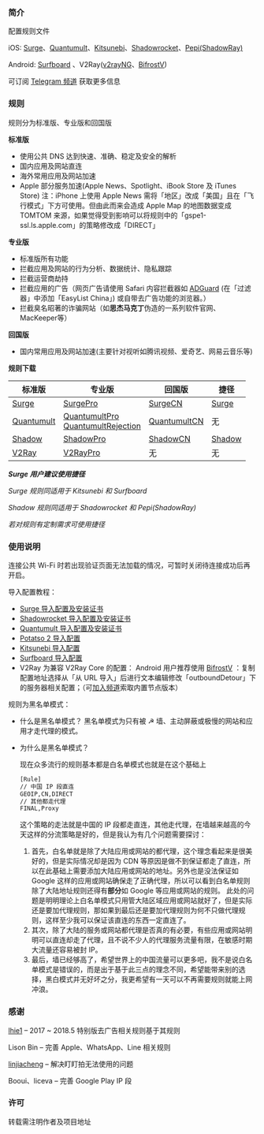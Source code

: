 ### 简介

配置规则文件

iOS: [Surge](https://itunes.apple.com/app/apple-store/id1329879957?mt=8)、[Quantumult](https://itunes.apple.com/app/apple-store/id1252015438?mt=8)、[Kitsunebi](https://itunes.apple.com/app/apple-store/id1275446921?mt=8)、[Shadowrocket](https://itunes.apple.com/app/apple-store/id932747118?mt=8)、[Pepi(ShadowRay)](https://itunes.apple.com/app/apple-store/id1283082051?mt=8)

Android: [Surfboard](https://manual.getsurfboard.com/) 、V2Ray([v2rayNG](https://play.google.com/store/apps/details?id=com.v2ray.ang)、[BifrostV](https://play.google.com/store/apps/details?id=com.github.dawndiy.bifrostv))

可订阅 [Telegram 频道](https://t.me/DivineEngine_Profiles) 获取更多信息

### 规则

规则分为标准版、专业版和回国版

**标准版**

- 使用公共 DNS 达到快速、准确、稳定及安全的解析
- 国内应用及网站直连
- 海外常用应用及网站加速
- Apple 部分服务加速(Apple News、Spotlight、iBook Store 及 iTunes Store)
  注：iPhone 上使用 Apple News 需将「地区」改成「美国」且在「飞行模式」下方可使用。但由此而来会造成 Apple Map 的地图数据变成 TOMTOM 来源，如果觉得受到影响可以将规则中的「gspe1-ssl.ls.apple.com」的策略修改成「DIRECT」

**专业版**

- 标准版所有功能
- 拦截应用及网站的行为分析、数据统计、隐私跟踪
- 拦截运营商劫持
- 拦截应用的广告（网页广告请使用 Safari 内容拦截器如 [ADGuard](https://itunes.apple.com/app/apple-store/id1047223162?mt=8) (在「过滤器」中添加「EasyList China」) 或自带去广告功能的浏览器。）
- 拦截臭名昭著的诈骗网站（如**思杰马克丁**伪造的一系列软件官网、MacKeeper等）

**回国版**

- 国内常用应用及网站加速(主要针对视听如腾讯视频、爱奇艺、网易云音乐等)

**规则下载**

| **标准版**                                                   | **专业版**                                                   | **回国版**                                                   | **捷径**                                                     |
| ------------------------------------------------------------ | ------------------------------------------------------------ | ------------------------------------------------------------ | ------------------------------------------------------------ |
| [Surge](https://raw.githubusercontent.com/ConnersHua/Profiles/master/Surge.conf) | [SurgePro](https://raw.githubusercontent.com/ConnersHua/Profiles/master/SurgePro.conf) | [SurgeCN](https://raw.githubusercontent.com/ConnersHua/Profiles/master/SurgeCN.conf) | [Surge](https://www.icloud.com/shortcuts/940a8d1220ef435faba4b8989c2d2e72) |
| [Quantumult](https://raw.githubusercontent.com/ConnersHua/Profiles/master/Quantumult.conf) | [QuantumultPro](https://raw.githubusercontent.com/ConnersHua/Profiles/master/QuantumultPro.conf) <br> [QuantumultRejection](https://raw.githubusercontent.com/ConnersHua/Profiles/master/QuantumultRejection.conf) | [QuantumultCN](https://raw.githubusercontent.com/ConnersHua/Profiles/master/QuantumultCN.conf) | 无                                                           |
| [Shadow](https://raw.githubusercontent.com/ConnersHua/Profiles/master/Shadow.conf) | [ShadowPro](https://raw.githubusercontent.com/ConnersHua/Profiles/master/ShadowPro.conf) | [ShadowCN](https://raw.githubusercontent.com/ConnersHua/Profiles/master/ShadowCN.conf) | [Shadow](https://www.icloud.com/shortcuts/73add44ee78b4abf8fc0d25b898fe824) |
| [V2Ray](https://raw.githubusercontent.com/ConnersHua/Profiles/master/V2Ray.json) | [V2RayPro](https://raw.githubusercontent.com/ConnersHua/Profiles/master/V2RayPro.json) | 无                                                           | 无                                                           |

***Surge 用户建议使用捷径***

*Surge 规则同适用于 Kitsunebi 和 Surfboard*

*Shadow 规则同适用于 Shadowrocket 和 Pepi(ShadowRay)*

*若对规则有定制需求可使用捷径*

### 使用说明

连接公共 Wi-Fi 时若出现验证页面无法加载的情况，可暂时关闭待连接成功后再开启。

导入配置教程：

- [Surge 导入配置及安装证书](https://diveng.io/import-profile-and-install-certificate-on-surge.html)
- [Shadowrocket 导入配置及安装证书](https://diveng.io/import-profile-and-install-certificate-on-shadowrocket.html)
- [Quantumult 导入配置及安装证书](https://diveng.io/import-profile-and-install-certificate-on-quantumult.html)
- [Potatso 2 导入配置](https://diveng.io/import-profile-on-potatso.html)
- [Kitsunebi 导入配置](https://diveng.io/import-profile-on-kitsunebi.html)
- [Surfboard 导入配置](https://diveng.io/import-profile-on-surfboard.html)
- V2Ray 为兼容 V2Ray Core 的配置：
  Android 用户推荐使用 [BifrostV](https://play.google.com/store/apps/details?id=com.github.dawndiy.bifrostv) ：复制配置地址选择从「从 URL 导入」后进行文本编辑修改「outboundDetour」下的服务器相关配置；（可[加入频道](https://t.me/DivineEngine_Profiles)索取内置节点版本）

规则为黑名单模式：

- 什么是黑名单模式？
  黑名单模式为只有被 ☭ 墙、主动屏蔽或极慢的网站和应用才走代理的模式。

- 为什么是黑名单模式？

  现在众多流行的规则基本都是白名单模式也就是在这个基础上

  ```bash
  [Rule]
  // 中国 IP 段直连
  GEOIP,CN,DIRECT
  // 其他都走代理
  FINAL,Proxy
  ```

  这个策略的走法就是中国的 IP 段都走直连，其他走代理，在墙越来越高的今天这样的分流策略是好的，但是我认为有几个问题需要探讨：

  1. 首先，白名单就是除了大陆应用或网站的都代理，这个理念看起来是很美好的，但是实际情况却是因为 CDN 等原因是做不到保证都走了直连，所以在此基础上需要添加大陆应用或网站的地址。另外也是没法保证如 Google 这样的应用或网站确保走了正确代理，所以可以看到白名单规则除了大陆地址规则还得有**部分**如 Google 等应用或网站的规则。
     此处的问题是明明理论上白名单模式只用管大陆区域应用或网站就好了，但是实际还是要加代理规则，那如果到最后还是要加代理规则为何不只做代理规则，这样至少我可以保证该直连的东西一定直连了。
  2. 其次，除了大陆的服务或网站都代理是否真的有必要，有些应用或网站明明可以直连却走了代理，且不说不少人的代理服务流量有限，在敏感时期大流量还容易被封 IP。
  3. 最后，墙已经够高了，希望世界上的中国流量可以更多吧，我不是说白名单模式是错误的，而是出于基于此三点的理念不同，希望能带来别的选择，黑白模式并无好坏之分，我更希望有一天可以不再需要规则就能上网冲浪。

### 感谢

[lhie1](https://github.com/lhie1) – 2017 ~ 2018.5 特别版去广告相关规则基于其规则

Lison Bin – 完善 Apple、WhatsApp、Line 相关规则

[linjiacheng](https://github.com/linjiacheng) – 解决盯盯拍无法使用的问题

Booui、liceva – 完善 Google Play IP 段

### 许可

转载需注明作者及项目地址
